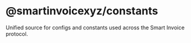 # @smartinvoicexyz/constants 

Unified source for configs and constants used across the Smart Invoice protocol.
